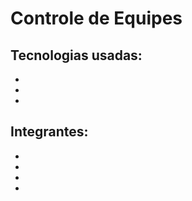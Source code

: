 # Controle de Equipes

## Tecnologias usadas:
- 
- 
- 

## Integrantes:
- []()
- []()
- []()
- []()
